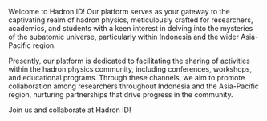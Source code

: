 Welcome to Hadron ID!
Our platform serves as your gateway to the captivating realm of hadron physics, meticulously crafted for researchers, academics, and students with a keen interest in delving into the mysteries of the subatomic universe, particularly within Indonesia and the wider Asia-Pacific region.

Presently, our platform is dedicated to facilitating the sharing of activities within the hadron physics community, including conferences, workshops, and educational programs. Through these channels, we aim to promote collaboration among researchers throughout Indonesia and the Asia-Pacific region, nurturing partnerships that drive progress in the community.

Join us and collaborate at Hadron ID!
